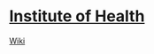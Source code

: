 # [Institute of Health](https://insthealth.github.io)
[Wiki](https://github.com/insthealth/insthealth.github.io/wiki)
